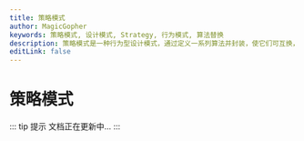 ```yaml
---
title: 策略模式
author: MagicGopher
keywords: 策略模式, 设计模式, Strategy, 行为模式, 算法替换
description: 策略模式是一种行为型设计模式，通过定义一系列算法并封装，使它们可互换，常用于动态选择算法或行为，如排序或支付系统。
editLink: false
---
```


# 策略模式

::: tip 提示
文档正在更新中...
:::